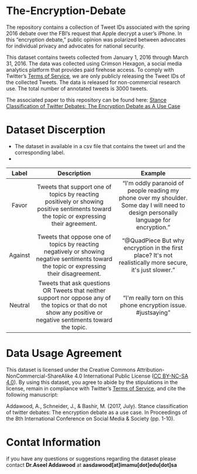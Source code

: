 # The-Encryption-Debate


The repository contains a collection of Tweet IDs associated with the spring 2016 debate over the FBI’s request that Apple decrypt a user’s iPhone. In this “encryption debate,”
public opinion was polarized between advocates for individual privacy and advocates for national security. 

This dataset contains tweets collected from January 1, 2016 through March 31, 2016. The data was collected using Crimson Hexagon, a social media analytics platform that provides paid firehose access. To comply with Twitter’s [Terms of Service](https://developer.twitter.com/en/developer-terms/agreement-and-policy), we are only publicly releasing the Tweet IDs of the collected Tweets. The data is released for non-commercial research use. The total number of annotated tweets is 3000 tweets. 

The associated paper to this repository can be found here: [Stance Classification of Twitter Debates: The Encryption Debate as A Use Case](https://dl.acm.org/doi/10.1145/3097286.3097288)


# Dataset Discerption 

- The dataset in available in a csv file that contains the tweet url and the corresponding label. 
- 


| Label  | Description | Example |
|  :---: |  :---: |:---: |
| Favor  | Tweets that support one of topics by reacting positively or showing positive sentiments toward the topic or expressing their agreement. |  “I'm oddly paranoid of people reading my phone over my shoulder. Some day I will need to design personally language for encryption.” |
| Against | Tweets that oppose one of topics by reacting negatively or showing negative sentiments toward the topic or expressing their disagreement. | “@QuadPiece But why encryption in the first place? It's not realistically more secure, it's just slower.” |
| Neutral | Tweets that ask questions OR Tweets that neither support nor oppose any of the topics or that do not show any positive or negative sentiments toward the topic. |“I'm really torn on this phone encryption issue. #justsaying”|



# Data Usage Agreement

This dataset is licensed under the Creative Commons Attribution-NonCommercial-ShareAlike 4.0 International Public License ([CC BY-NC-SA 4.0](https://creativecommons.org/licenses/by-nc-sa/4.0/)). By using this dataset, you agree to abide by the stipulations in the license, remain in compliance with Twitter’s [Terms of Service](https://developer.twitter.com/en/developer-terms/agreement-and-policy), and cite the following manuscript:

Addawood, A., Schneider, J., & Bashir, M. (2017, July). Stance classification of twitter debates: The encryption debate as a use case. In Proceedings of the 8th International Conference on Social Media & Society (pp. 1-10).


# Contat Information

if you have any questions or suggestions regarding the dataset please contact **Dr.Aseel Addawood** at **aasdawood[at]imamu[dot]edu[dot]sa**
